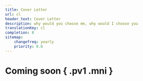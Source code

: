 ```yaml
---
title: Cover Letter
url: cl
header_text: Cover Letter
description: why would you choose me, why would I choose you
translationKey: cl
completion: 8
sitemap:
    changefreq: yearly
    priority: 0.6
---
```


# Coming soon { .pv1 .mni }
